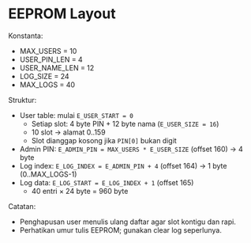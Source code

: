 # EEPROM Layout

Konstanta:
- MAX_USERS = 10
- USER_PIN_LEN = 4
- USER_NAME_LEN = 12
- LOG_SIZE = 24
- MAX_LOGS = 40

Struktur:
- User table: mulai `E_USER_START = 0`
  - Setiap slot: 4 byte PIN + 12 byte nama (`E_USER_SIZE = 16`)
  - 10 slot → alamat 0..159
  - Slot dianggap kosong jika `PIN[0]` bukan digit
- Admin PIN: `E_ADMIN_PIN = MAX_USERS * E_USER_SIZE` (offset 160) → 4 byte
- Log index: `E_LOG_INDEX = E_ADMIN_PIN + 4` (offset 164) → 1 byte (0..MAX_LOGS-1)
- Log data: `E_LOG_START = E_LOG_INDEX + 1` (offset 165)
  - 40 entri × 24 byte = 960 byte

Catatan:
- Penghapusan user menulis ulang daftar agar slot kontigu dan rapi.
- Perhatikan umur tulis EEPROM; gunakan clear log seperlunya.
